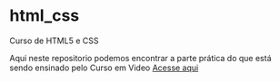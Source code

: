 # html_css
 Curso de HTML5 e CSS

 Aqui neste repositorio podemos encontrar a parte prática do que está sendo ensinado pelo Curso em Video
<a href="Ex021/index.html">Acesse aqui</a>
 